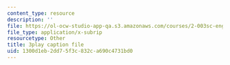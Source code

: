 ```yaml
---
content_type: resource
description: ''
file: https://ol-ocw-studio-app-qa.s3.amazonaws.com/courses/2-003sc-engineering-dynamics-fall-2011/1300d1eb2dd75f3c832ca690c4731bd0_9CPA6WG6mRo.vtt
file_type: application/x-subrip
resourcetype: Other
title: 3play caption file
uid: 1300d1eb-2dd7-5f3c-832c-a690c4731bd0
---
```


